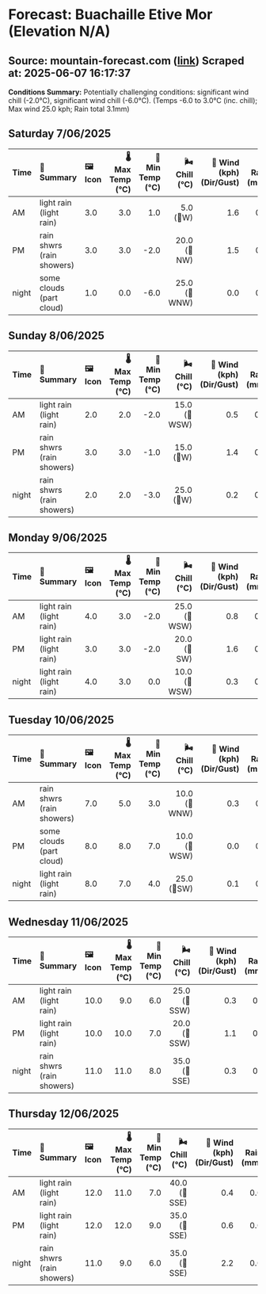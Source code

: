 # Forecast: Buachaille Etive Mor (Elevation N/A)
**Source:** mountain-forecast.com ([link](https://www.mountain-forecast.com/peaks/Buachaille-Etive-Mor/forecasts/1020))
**Scraped at:** 2025-06-07 16:17:37
---

**Conditions Summary:** Potentially challenging conditions: significant wind chill (-2.0°C), significant wind chill (-6.0°C). (Temps -6.0 to 3.0°C (inc. chill); Max wind 25.0 kph; Rain total 3.1mm)

## Saturday 7/06/2025
| **Time** | **📝 Summary** | **🖼️ Icon** | **🌡️ Max Temp (°C)** | **🥶 Min Temp (°C)** | **🌬️ Chill (°C)** | **💨 Wind (kph) (Dir/Gust)** | **💧 Rain (mm)** | **❄️ Snow (cm)** | **☁️ Cloud Base (m)** | **🧊 Freezing Lvl (m)** |
|:------- |:------- |:----- |--------------: |-------------: |-----------: |---------------------: |---------: |----------: |---------------: |----------------: |
| AM      | light rain<br><span class="icon-desc">(light rain)</span> | 3.0 | 3.0 | 1.0 | 5.0<br>(🧭W) | 1.6 | 0.0 | 750 | 1350 |
| PM      | rain shwrs<br><span class="icon-desc">(rain showers)</span> | 3.0 | 3.0 | -2.0 | 20.0<br>(🧭NW) | 1.5 | 0.0 | 700 | 1400 |
| night   | some clouds<br><span class="icon-desc">(part cloud)</span> | 1.0 | 0.0 | -6.0 | 25.0<br>(🧭WNW) | 0.0 | 0.0 | 800 | 1050 |

## Sunday 8/06/2025
| **Time** | **📝 Summary** | **🖼️ Icon** | **🌡️ Max Temp (°C)** | **🥶 Min Temp (°C)** | **🌬️ Chill (°C)** | **💨 Wind (kph) (Dir/Gust)** | **💧 Rain (mm)** | **❄️ Snow (cm)** | **☁️ Cloud Base (m)** | **🧊 Freezing Lvl (m)** |
|:------- |:------- |:----- |--------------: |-------------: |-----------: |---------------------: |---------: |----------: |---------------: |----------------: |
| AM      | light rain<br><span class="icon-desc">(light rain)</span> | 2.0 | 2.0 | -2.0 | 15.0<br>(🧭WSW) | 0.5 | 0.0 | 700 | 1200 |
| PM      | rain shwrs<br><span class="icon-desc">(rain showers)</span> | 3.0 | 3.0 | -1.0 | 15.0<br>(🧭W) | 1.4 | 0.0 | 300 | 1400 |
| night   | rain shwrs<br><span class="icon-desc">(rain showers)</span> | 2.0 | 2.0 | -3.0 | 25.0<br>(🧭W) | 0.2 | 0.0 | 700 | 1350 |

## Monday 9/06/2025
| **Time** | **📝 Summary** | **🖼️ Icon** | **🌡️ Max Temp (°C)** | **🥶 Min Temp (°C)** | **🌬️ Chill (°C)** | **💨 Wind (kph) (Dir/Gust)** | **💧 Rain (mm)** | **❄️ Snow (cm)** | **☁️ Cloud Base (m)** | **🧊 Freezing Lvl (m)** |
|:------- |:------- |:----- |--------------: |-------------: |-----------: |---------------------: |---------: |----------: |---------------: |----------------: |
| AM      | light rain<br><span class="icon-desc">(light rain)</span> | 4.0 | 3.0 | -2.0 | 25.0<br>(🧭WSW) | 0.8 | 0.0 | 450 | 1500 |
| PM      | light rain<br><span class="icon-desc">(light rain)</span> | 3.0 | 3.0 | -2.0 | 20.0<br>(🧭SW) | 1.6 | 0.0 | 300 | 1500 |
| night   | light rain<br><span class="icon-desc">(light rain)</span> | 4.0 | 3.0 | 0.0 | 10.0<br>(🧭WSW) | 0.3 | 0.0 | 300 | 1750 |

## Tuesday 10/06/2025
| **Time** | **📝 Summary** | **🖼️ Icon** | **🌡️ Max Temp (°C)** | **🥶 Min Temp (°C)** | **🌬️ Chill (°C)** | **💨 Wind (kph) (Dir/Gust)** | **💧 Rain (mm)** | **❄️ Snow (cm)** | **☁️ Cloud Base (m)** | **🧊 Freezing Lvl (m)** |
|:------- |:------- |:----- |--------------: |-------------: |-----------: |---------------------: |---------: |----------: |---------------: |----------------: |
| AM      | rain shwrs<br><span class="icon-desc">(rain showers)</span> | 7.0 | 5.0 | 3.0 | 10.0<br>(🧭WNW) | 0.3 | 0.0 | 800 | 1800 |
| PM      | some clouds<br><span class="icon-desc">(part cloud)</span> | 8.0 | 8.0 | 7.0 | 10.0<br>(🧭WSW) | 0.0 | 0.0 | 1750 | 2450 |
| night   | light rain<br><span class="icon-desc">(light rain)</span> | 8.0 | 7.0 | 4.0 | 25.0<br>(🧭SW) | 0.1 | 0.0 | 2200 | 2950 |

## Wednesday 11/06/2025
| **Time** | **📝 Summary** | **🖼️ Icon** | **🌡️ Max Temp (°C)** | **🥶 Min Temp (°C)** | **🌬️ Chill (°C)** | **💨 Wind (kph) (Dir/Gust)** | **💧 Rain (mm)** | **❄️ Snow (cm)** | **☁️ Cloud Base (m)** | **🧊 Freezing Lvl (m)** |
|:------- |:------- |:----- |--------------: |-------------: |-----------: |---------------------: |---------: |----------: |---------------: |----------------: |
| AM      | light rain<br><span class="icon-desc">(light rain)</span> | 10.0 | 9.0 | 6.0 | 25.0<br>(🧭SSW) | 0.3 | 0.0 | 500 | 3250 |
| PM      | light rain<br><span class="icon-desc">(light rain)</span> | 10.0 | 10.0 | 7.0 | 20.0<br>(🧭SSW) | 1.1 | 0.0 | 500 | 3400 |
| night   | rain shwrs<br><span class="icon-desc">(rain showers)</span> | 11.0 | 11.0 | 8.0 | 35.0<br>(🧭SSE) | 0.3 | 0.0 | 1950 | 3100 |

## Thursday 12/06/2025
| **Time** | **📝 Summary** | **🖼️ Icon** | **🌡️ Max Temp (°C)** | **🥶 Min Temp (°C)** | **🌬️ Chill (°C)** | **💨 Wind (kph) (Dir/Gust)** | **💧 Rain (mm)** | **❄️ Snow (cm)** | **☁️ Cloud Base (m)** | **🧊 Freezing Lvl (m)** |
|:------- |:------- |:----- |--------------: |-------------: |-----------: |---------------------: |---------: |----------: |---------------: |----------------: |
| AM      | light rain<br><span class="icon-desc">(light rain)</span> | 12.0 | 11.0 | 7.0 | 40.0<br>(🧭SSE) | 0.4 | 0.0 | 850 | 3400 |
| PM      | light rain<br><span class="icon-desc">(light rain)</span> | 12.0 | 12.0 | 9.0 | 35.0<br>(🧭SSE) | 0.6 | 0.0 | 450 | 3150 |
| night   | rain shwrs<br><span class="icon-desc">(rain showers)</span> | 11.0 | 9.0 | 6.0 | 35.0<br>(🧭SSE) | 2.2 | 0.0 | 450 | 3050 |